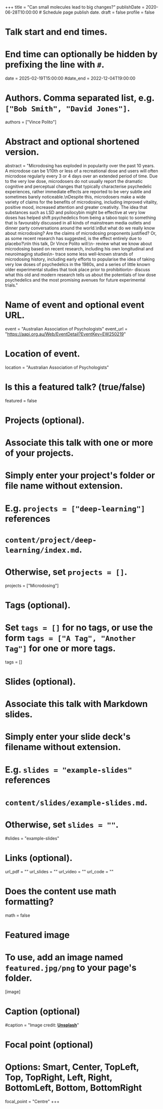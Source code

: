 +++
title = "Can small molecules lead to big changes?"
publishDate = 2020-06-28T10:00:00  # Schedule page publish date.
draft = false
profile = false

# Talk start and end times.
#   End time can optionally be hidden by prefixing the line with `#`.
date = 2025-02-19T15:00:00
#date_end = 2022-12-04T19:00:00

# Authors. Comma separated list, e.g. `["Bob Smith", "David Jones"]`.
authors = ["Vince Polito"]

# Abstract and optional shortened version.
abstract = "Microdosing has exploded in popularity over the past 10 years. A microdose can be 1/10th or less of a recreational dose and users will often microdose regularly every 3 or 4 days over an extended period of time. Due to the very low dose, microdosers do not usually report the dramatic cognitive and perceptual changes that typically characterise psychedelic experiences, rather immediate effects are reported to be very subtle and sometimes barely noticeable.\nDespite this, microdosers make a wide variety of claims for the benefits of microdosing, including improved vitality, positive mood, increased attention and greater creativity. The idea that substances such as LSD and psilocybin might be effective at very low doses has helped shift psychedelics from being a taboo topic to something that is favourably discussed in all kinds of mainstream media outlets and dinner party conversations around the world.\nBut what do we really know about microdosing? Are the claims of microdosing proponents justified? Or, as some recent research has suggested, is the effect entirely due to placebo?\nIn this talk, Dr Vince Polito will:\n- review what we know about microdosing based on recent research, including his own longitudinal and neuroimaging studies\n- trace some less well-known strands of microdosing history, including early efforts to popularise the idea of taking very low doses of psychedelics in the 1980s, and a series of little known older experimental studies that took place prior to prohibition\n- discuss what this old and modern research tells us about the potentials of low dose psychedelics and the most promising avenues for future experimental trials."

# Name of event and optional event URL.
event = "Australian Association of Psychologists"
event_url = "https://aapi.org.au/Web/EventDetail?EventKey=EW250219"

# Location of event.
location = "Australian Association of Psychologists"

# Is this a featured talk? (true/false)
featured = false

# Projects (optional).
#   Associate this talk with one or more of your projects.
#   Simply enter your project's folder or file name without extension.
#   E.g. `projects = ["deep-learning"]` references 
#   `content/project/deep-learning/index.md`.
#   Otherwise, set `projects = []`.
projects = ["Microdosing"]

# Tags (optional).
#   Set `tags = []` for no tags, or use the form `tags = ["A Tag", "Another Tag"]` for one or more tags.
tags = []

# Slides (optional).
#   Associate this talk with Markdown slides.
#   Simply enter your slide deck's filename without extension.
#   E.g. `slides = "example-slides"` references 
#   `content/slides/example-slides.md`.
#   Otherwise, set `slides = ""`.
#slides = "example-slides"

# Links (optional).
url_pdf = ""
url_slides = ""
url_video = ""
url_code = ""

# Does the content use math formatting?
math = false

# Featured image
# To use, add an image named `featured.jpg/png` to your page's folder. 
[image]
  # Caption (optional)
  #caption = "Image credit: [**Unsplash**](https://unsplash.com/photos/bzdhc5b3Bxs)"

  # Focal point (optional)
  # Options: Smart, Center, TopLeft, Top, TopRight, Left, Right, BottomLeft, Bottom, BottomRight
  focal_point = "Centre"
+++
